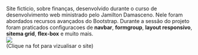 Site ficticio, sobre finanças, desenvolvido durante o curso de desenvolvimento web ministrado pelo Jamilton Damasceno. Nele foram abordados recursos avançados do Bootstrap. Durante a sessão do projeto foram praticados configuracoes de **navbar**, **formgroup**, **layout responsivo**, **sitema grid**, **flex-box** e muito mais.<br/>
[![](https://werlencardoso.files.wordpress.com/2020/08/finans.jpg?w=500)](http://werlencardoso.epizy.com/Finans)<br/>
(Clique na fot para vizualisar o site)
